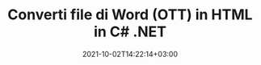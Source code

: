 ---
############################# Static ############################
layout: "autogen-gist"
date: 2021-10-02T14:22:14+03:00
draft: false
path: "it/total/net/conversion/ott-to-html/"
other_out_formats: "PDF DOC DOCX DOCM DOT DOTX DOTM TXT RTF HTML HTM MHTML MHT XLS XLSX XLSM XLSB XLT XLTX XLTM XLAM CSV TSV DIF SXC FODS PPT PPTX PPS PPSX PPSM POT POTX PPTM POTM ODT OTT OTP ODP ODS EMZ WMZ SVG SVGZ XPS TEX DCM WMF EMF BMP PNG GIF JPEG TIFF ICO WEBP JP2 TGA PSB PSD EPUB MD FODP JPG"
ad_headline: "Converti OTT in HTML | .NET"
ad_description: "La più accurata soluzione di conversione di documenti da OTT a HTML per le tue applicazioni .NET."

############################# Head ############################
head_title: "Converti OTT in HTML in C# ASP.NET | Conversione di documenti .NET Word"
head_description: ".NET API di conversione dei documenti di elaborazione testi. Converti OTT in HTML e oltre 100 altre immagini e formati di file in applicazioni .NET (C#, VB.NET, ASP.NET e .NET Core). Visualizza il documento HTML convertito come visualizzatore HTML."

############################# Header ############################
title: "Converti file di Word (OTT) in HTML in C# .NET"
description: "Converti a livello di codice OTT (file Word) in HTML nelle applicazioni C# VB.NET e ASP.NET utilizzando funzionalità di conversione dei documenti flessibili che consentono di personalizzare l'aspetto del documento risultante. Converti tutti i formati di documenti di elaborazione testi più diffusi in fogli di calcolo Excel, presentazioni PowerPoint, PDF, Photoshop, eBook, formati di file Web e immagine. L'API di conversione .NET nativa offre più opzioni di conversione del documento per convertire l'intero documento o scegliere pagine specifiche del file del documento di origine in base ai numeri di pagina selettivi o agli intervalli di pagine e convertire facilmente in un formato di documento supportato."

############################# SubMenu ############################
submenu:
    enable: false

############################# Content ############################
content:
    enable: true
    block:
    - title_left: "Come convertire OTT in HTML in C# .NET"
      content_left: |
          Segui questi semplici passaggi per la conversione da OTT a HTML in .NET. Visualizza il documento HTML convertito così com'è o esegui il rendering e visualizzalo come HTML senza utilizzare alcun software esterno.

          -   Crea un oggetto **Converter** per convertire il documento OTT
          -   Imposta le opzioni di conversione per il formato HTML
          -   Chiama il metodo **Convert** dell'istanza di classe **Converter** per la conversione in HTML
          -   Imposta le opzioni per visualizzare l'HTML
          -   Crea un oggetto **Viewer** per visualizzare HTML convertito come HTML
          
      title_right: "Download e istruzioni di installazione"
      content_right: |
          Sono necessari gli spazi dei nomi `GroupDocs.Conversion` e `GroupDocs.Viewer` per convertire i formati di file Word in un'ampia gamma di immagini e tipi di documenti come PDF, Microsoft Office (Word, Excel, PowerPoint, Project, Outlook), OpenDocument, HTML e Diagrammi CAD. Esplora altre [API .NET per documenti Office](https://products.conholdate.com/total/net/) offerte da Conholdate.Total.
          
          Ottieni i rispettivi file assembly da [Scarica](https://downloads.conholdate.com/total/net) o recupera l'intero pacchetto da [NuGet](https://www.nuget.org/packages/Conholdate.Total/) per aggiungere `Conholdate.Total for .NET` direttamente nel tuo spazio di lavoro.
          
      gisthash: "4f311c07ae9ee691b8afb7960aa6c806"
      gistfile: "word-to-pdf-conversion.cs"

    - title_left: "Aggiungi filigrana di testo o immagine a HTML in C#"
      content_left: |
          Converti accuratamente i documenti (da OTT a HTML) esattamente come il file originale e applica filigrane di testo o immagini alle pagine del documento convertito utilizzando C# .NET.

          -   Crea un oggetto **Converter** per convertire il documento OTT
          -   Crea una nuova istanza della classe **WatermarkOptions**
          -   Specifica le proprietà della filigrana (colore, larghezza, testo, immagine, ecc.)
          -   Istanziare la classe corretta **ConvertOptions**
          -   Imposta la proprietà **Watermark** dell'istanza **ConvertOptions**
          -   Chiama il metodo **Convert** dell'istanza di classe **Converter** per la conversione in HTML
        
      title_right: "Estrazione delle informazioni del documento di origine"
      content_right: |
          La funzione di estrazione delle informazioni sui documenti non solo consente di ottenere le informazioni di base sul file del documento di origine, ma supporta anche l'estrazione di alcune preziose informazioni specifiche sul formato di file come le date di inizio e fine del progetto di un file Microsoft Project, eventuali restrizioni di stampa su un documento PDF, elenco di cartelle racchiuse in un file di dati di Outlook ecc.

          Converti i formati di file di documenti più diffusi su diversi sistemi operativi come Windows, Linux o macOS utilizzando piattaforme come Windows Azure, Mono e Xamarin.
          
      gisthash: "a15affe15284876ce010a315a09da1f0"
      gistfile: "convert-word-to-pdf-and-add-text-watermark-to-converted-pdf.cs"

    - title_left: "Converti Word protetto da password in PDF"
      content_left: |
          La conversione di documenti protetti da password in .NET è ora più semplice con Conholdate.Total per le API .NET. Basta aggiungere alcune righe di codice C# e convertire con precisione un documento Microsoft Word protetto da password in un file PDF senza utilizzare alcun software esterno.

          -   Definisci **LoadOptions** e imposta la password dalle opzioni di caricamento specifiche del documento
          -   Crea un oggetto **Converter** per convertire il documento di Word
          -   Istanzia la classe **PdfConvertOptions**
          -   Chiama il metodo **Convert** dell'istanza di classe **Converter** per la conversione in PDF
          
      title_right: "Carica e converti documenti ubicati in remoto"
      content_right: |
          Utilizzando Conholdate.Total per .NET, gli sviluppatori possono caricare e convertire documenti da varie posizioni remote e risorse di archiviazione di documenti cloud come Amazon S3, Microsoft Azure Blob, FTP, disco locale, stream o un semplice URL. Devi solo specificare il metodo per ottenere un flusso di documenti posizionato in remoto e quindi passarlo alla classe Converter come costruttore.
          
          Le API Conholdate.Total per .NET sono native per Windows Forms, ASP.NET, WPF, WCF o qualsiasi tipo di applicazione basata su .NET Framework 2.0 o successivo.
          
      gisthash: "3b7541492166a47d49ca85c55b531055"
      gistfile: "convert-password-protected-word-to-pdf.cs"

############################# About Formats ############################
about_formats:
    enable: false
############################# More Formats ############################
more_formats:
    enable: true
    auto: false
    other_out_formats: PDF DOC DOCX DOCM DOT DOTX DOTM TXT RTF HTML HTM MHTML MHT XLS XLSX XLSM XLSB XLT XLTX XLTM XLAM CSV TSV DIF SXC FODS PPT PPTX PPS PPSX PPSM POT POTX PPTM POTM ODT OTT OTP ODP ODS EMZ WMZ SVG SVGZ XPS TEX DCM WMF EMF BMP PNG GIF JPEG TIFF ICO WEBP JP2 TGA PSB PSD EPUB MD FODP JPG
############################# Back to top ###############################
back_to_top:
  enable: true
---
